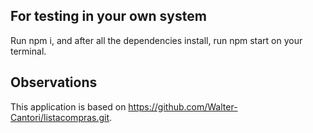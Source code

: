 ## For testing in your own system

Run npm i, and after all the dependencies install, run npm start on your terminal.

## Observations

This application is based on https://github.com/Walter-Cantori/listacompras.git.

